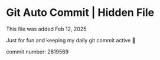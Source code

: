 # Git Auto Commit | Hidden File

This file was added Feb 12, 2025

Just for fun and keeping my daily git commit active 🤪

commit number: 2819569
